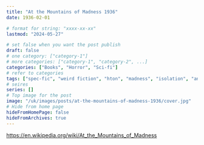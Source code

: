 ```yaml
---
title: "At the Mountains of Madness 1936"
date: 1936-02-01

# format for string: "xxxx-xx-xx"
lastmod: "2024-05-27"

# set false when you want the post publish
draft: false
# one category: ["category-1"]
# more categories: ["category-1", "category-2", ...]
categories: ["Books", "Horror", "Sci-fi"]
# refer to categories
tags: ["spec-fic", "weird fiction", "hton", "madness", "isolation", "antarctica", "expedition", "lovecraft"]
# seires
series: []
# Top image for the post
image: "/uk/images/posts/at-the-mountains-of-madness-1936/cover.jpg"
# Hide from home page
hideFromHomePage: false
hideFromArchives: true
---
```

https://en.wikipedia.org/wiki/At_the_Mountains_of_Madness
<!--more-->